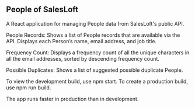 ## People of SalesLoft 

A React application for managing People data from SalesLoft's public API.

People Records: Shows a list of People records that are available via the API.  Displays each Person’s name, email address, and job title.

Frequency Count: Displays a frequency count of all the unique characters in all the email addresses, sorted by descending frequency count.

Possible Duplicates: Shows a list of suggested possible duplicate People. 

To view the development build, use npm start.
To create a production build, use npm run build.

The app runs faster in production than in development.
